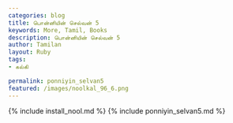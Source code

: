 ```yaml
---  
categories: blog  
title: பொன்னியின் செல்வன் 5
keywords: More, Tamil, Books  
description: பொன்னியின் செல்வன் 5
author: Tamilan  
layout: Ruby  
tags:     
- கல்கி

permalink: ponniyin_selvan5  
featured: /images/noolkal_96_6.png  
---  
```

{% include install_nool.md %} 
{% include ponniyin_selvan5.md %} 
